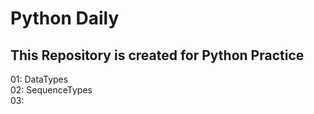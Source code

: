 # Python Daily
## This Repository is created for Python Practice <br/>

01: DataTypes <br/>
02: SequenceTypes <br/>
03: 

